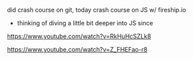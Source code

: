 did crash course on git, today crash course on JS w/ fireship.io
- thinking of diving a little bit deeper into JS since 

https://www.youtube.com/watch?v=RkHuHcSZLk8

https://www.youtube.com/watch?v=Z_FHEFao-r8